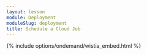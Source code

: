 ```yaml
---
layout: lesson
module: Deployment
moduleSlug: deployment
title: Schedule a Cloud Job
---
```


{% include options/ondemand/wistia_embed.html %}